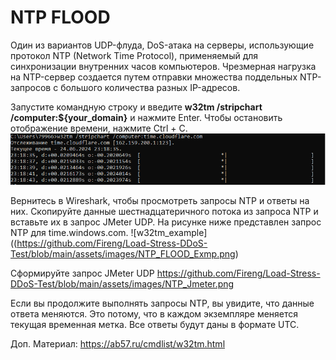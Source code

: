 # NTP FLOOD
Один из вариантов UDP-флуда, DoS-атака на серверы, использующие протокол NTP (Network Time Protocol), применяемый для синхронизации внутренних часов компьютеров. Чрезмерная нагрузка на NTP-сервер создается путем отправки множества поддельных NTP-запросов с большого количества разных IP-адресов.

Запустите командную строку и введите **w32tm /stripchart /computer:${your_domain}** и нажмите Enter. Чтобы остановить отображение времени, нажмите Ctrl + C.
![w32tm_example](https://github.com/Fireng/Load-Stress-DDoS-Test/blob/main/assets/images/w32tm_check_time.png)

Вернитесь в Wireshark, чтобы просмотреть запросы NTP и ответы на них.
Скопируйте данные шестнадцатеричного потока из запроса NTP и вставьте их в запрос JMeter UDP. На рисунке ниже представлен запрос NTP для time.windows.com.
![w32tm_example]((https://github.com/Fireng/Load-Stress-DDoS-Test/blob/main/assets/images/NTP_FLOOD_Exmp.png)

Сформируйте запрос JMeter UDP 
https://github.com/Fireng/Load-Stress-DDoS-Test/blob/main/assets/images/NTP_Jmeter.png

Если вы продолжите выполнять запросы NTP, вы увидите, что данные ответа меняются. Это потому, что в каждом экземпляре меняется текущая временная метка. Все ответы будут даны в формате UTC.

Доп. Материал: https://ab57.ru/cmdlist/w32tm.html
